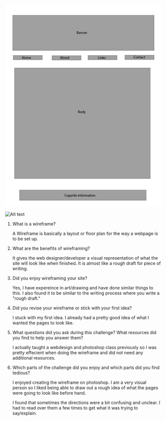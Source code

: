 ![Alt text](imgs/wireframe-index.png)

![Alt text](imgs/wirefram-blog-index.png)

1. What is a wireframe?
	
	A Wireframe is basically a layout or floor plan for the way a webpage is to be set up.

2. What are the benefits of wireframing?
	
	It gives the web designer/developer a visual representation of what the site will look like when finished. It is almost like a rough draft for piece of writing.

3. Did you enjoy wireframing your site?
	
	Yes, I have expereince in art/drawing and have done similar things to this. I also found it to be similar to the writing process where you write a "rough draft." 


4. Did you revise your wireframe or stick with your first idea?
	
	I stuck with my first idea. I already had a pretty good idea of what I wanted the pages to look like.


5. What questions did you ask during this challenge? What resources did you find to help you answer them?
	
	I actually taught a webdesign and photoshop class previously so I was pretty effecient when doing the wireframe and did not need any additional resources.

6. Which parts of the challenge did you enjoy and which parts did you find tedious?
	
	I enjoyed creating the wireframe on photoshop. I am a very visual person so I liked being able to draw out a rough idea of what the pages were going to look like before hand. 

	I found that sometimes the directions were a bit confusing and unclear. I had to read over them a few times to get what it was trying to say/explain.


